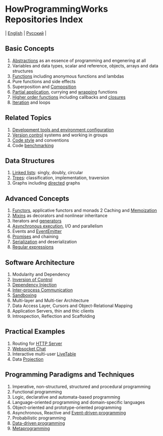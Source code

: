# HowProgrammingWorks Repositories Index
| [English](README.md) | [Русский](README.ru.md) |

## Basic Concepts

  1. [Abstractions](https://github.com/HowProgrammingWorks/Abstractions) as an essence of programming and engenering at all
  2. Variables and data types, scalar and reference, objects, arrays and data structures
  3. [Functions](https://github.com/HowProgrammingWorks/Function) including anonymous functions and lambdas
  4. Pure functions and side effects
  5. Superposition and [Composition](https://github.com/HowProgrammingWorks/Composition)
  6. [Partial application](https://github.com/HowProgrammingWorks/PartialApplication), currying and [wrapping](https://github.com/HowProgrammingWorks/Wrapper) functions
  7. [Higher order functions](https://github.com/HowProgrammingWorks/HigherOrderFunction) including callbacks and [closures](https://github.com/HowProgrammingWorks/Closure)
  8. [Iteration](https://github.com/HowProgrammingWorks/Iteration) and loops
<!--
Generics
https://github.com/HowProgrammingWorks/DataTypes
https://github.com/HowProgrammingWorks/DataStructures
https://github.com/HowProgrammingWorks/String
https://github.com/HowProgrammingWorks/Set
-->

## Related Topics

  1. [Development tools and environment configuration](https://github.com/HowProgrammingWorks/Tools)
  2. [Version control](https://github.com/HowProgrammingWorks/VersionControl) systems and working in groups
  3. [Code style](https://github.com/HowProgrammingWorks/CodeStyle) and conventions
  4. Code [benchmarking](https://github.com/HowProgrammingWorks/Benchmark)

## Data Structures

  1. [Linked lists](https://github.com/HowProgrammingWorks/LinkedList): singly, doubly, circular
  2. [Trees](https://github.com/HowProgrammingWorks/TreeNode): classification, implementation, traversion
  3. Graphs including [directed](https://github.com/HowProgrammingWorks/DirectedGraph) graphs
<!--
https://github.com/HowProgrammingWorks/Collections
-->

## Advanced Concepts

  1. [Functors](https://github.com/HowProgrammingWorks/Functor), applicative functors and monads
  2  Caching and [Memoization](https://github.com/HowProgrammingWorks/Memoization)
  3. [Mixins](https://github.com/HowProgrammingWorks/Mixin) as decorators and nonlinear inheritance
  4. Iterators and [generators](https://github.com/HowProgrammingWorks/Generator)
  5. [Asynchronous execution](https://github.com/HowProgrammingWorks/AsynchronousProgramming), I/O and parallelism
  6. Events and [EventEmitter](https://github.com/HowProgrammingWorks/EventEmitter)
  7. [Promises](https://github.com/HowProgrammingWorks/Promise) and chaining
  8. [Serialization](https://github.com/HowProgrammingWorks/Serialization) and deserialization
  9. [Regular expressions](https://github.com/HowProgrammingWorks/RegExp)
<!--
https://github.com/HowProgrammingWorks/Concurrency
https://github.com/HowProgrammingWorks/Proxy
https://github.com/HowProgrammingWorks/Symbol
-->

## Software Architecture

  1. Modularity and Dependency
  2. [Inversion of Control](https://github.com/HowProgrammingWorks/InversionOfControl)
  3. [Dependency Injection](https://github.com/HowProgrammingWorks/DependencyInjection)
  4. [Inter-process Communication](https://github.com/HowProgrammingWorks/InterProcessCommunication)
  5. [Sandboxing](https://github.com/HowProgrammingWorks/Sandboxes)
  6. Multi-layer and Multi-tier Architecture
  7. Data Access Layer, Cursors and Object-Relational Mapping
  8. Application Servers, thin and thic clients
  9. Introspection, Reflection and Scaffolding

## Practical Examples

  1. Routing for [HTTP Server](https://github.com/HowProgrammingWorks/NodeServer)
  2. [Websocket Chat](https://github.com/HowProgrammingWorks/WebsocketChat)
  3. Interactive multi-user [LiveTable](https://github.com/HowProgrammingWorks/LiveTable)
  4. Data [Projection](https://github.com/HowProgrammingWorks/Projection)

## Programming Paradigms and Techniques

  1. Imperative, non-structured, structured and procedural programming
  2. Functional programming
  3. Logic, declarative and automata-based programming
  4. Language-oriented programming and domain-specific languages
  5. Object-oriented and prototype-oriented programming
  6. Asynchronous, Reactive and [Event-driven programming](https://github.com/HowProgrammingWorks/EventDrivenProgramming)
  7. Probabilistic programming
  8. [Data-driven programming](https://github.com/HowProgrammingWorks/DataDrivenProgramming)
  9. [Metaprogramming](https://github.com/HowProgrammingWorks/Metaprogramming)
